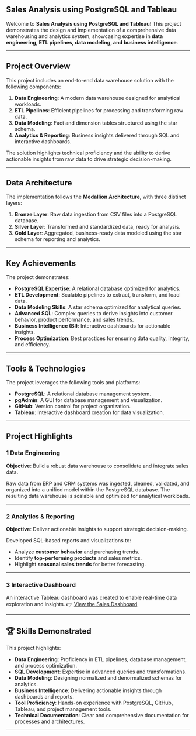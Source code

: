 ## Sales Analysis using PostgreSQL and Tableau



Welcome to **Sales Analysis using PostgreSQL and Tableau**!
This project demonstrates the design and implementation of a comprehensive data warehousing and analytics system, showcasing expertise in **data engineering, ETL pipelines, data modeling, and business intelligence**.

---

## Project Overview

This project includes an end-to-end data warehouse solution with the following components:


1. **Data Engineering**: A modern data warehouse designed for analytical workloads.
2. **ETL Pipelines**: Efficient pipelines for processing and transforming raw data.
3. **Data Modeling**: Fact and dimension tables structured using the star schema.
4. **Analytics & Reporting**: Business insights delivered through SQL and interactive dashboards.

The solution highlights technical proficiency and the ability to derive actionable insights from raw data to drive strategic decision-making.

---

##  Data Architecture

The implementation follows the **Medallion Architecture**, with three distinct layers:

1. **Bronze Layer**: Raw data ingestion from CSV files into a PostgreSQL database.
2. **Silver Layer**: Transformed and standardized data, ready for analysis.
3. **Gold Layer**: Aggregated, business-ready data modeled using the star schema for reporting and analytics.

---

## Key Achievements

The project demonstrates:

* **PostgreSQL Expertise**: A relational database optimized for analytics.
* **ETL Development**: Scalable pipelines to extract, transform, and load data.
* **Data Modeling Skills**: A star schema optimized for analytical queries.
* **Advanced SQL**: Complex queries to derive insights into customer behavior, product performance, and sales trends.
* **Business Intelligence (BI)**: Interactive dashboards for actionable insights.
* **Process Optimization**: Best practices for ensuring data quality, integrity, and efficiency.

---

## Tools & Technologies

The project leverages the following tools and platforms:

* **PostgreSQL**: A relational database management system.
* **pgAdmin**: A GUI for database management and visualization.
* **GitHub**: Version control for project organization.
* **Tableau**: Interactive dashboard creation for data visualization.

---

## Project Highlights

### 1️ Data Engineering

**Objective**: Build a robust data warehouse to consolidate and integrate sales data.

Raw data from ERP and CRM systems was ingested, cleaned, validated, and organized into a unified model within the PostgreSQL database. The resulting data warehouse is scalable and optimized for analytical workloads.

---

### 2️ Analytics & Reporting

**Objective**: Deliver actionable insights to support strategic decision-making.

Developed SQL-based reports and visualizations to:

* Analyze **customer behavior** and purchasing trends.
* Identify **top-performing products** and sales metrics.
* Highlight **seasonal sales trends** for better forecasting.

---

### 3️ Interactive Dashboard

An interactive Tableau dashboard was created to enable real-time data exploration and insights.
👉 [View the Sales Dashboard](https://public.tableau.com/app/profile/aayush.pandey4569/viz/SalesDashboard_17498546989540/salesdashboard)

---

## 🏆 Skills Demonstrated

This project highlights:

* **Data Engineering**: Proficiency in ETL pipelines, database management, and process optimization.
* **SQL Development**: Expertise in advanced queries and transformations.
* **Data Modeling**: Designing normalized and denormalized schemas for analytics.
* **Business Intelligence**: Delivering actionable insights through dashboards and reports.
* **Tool Proficiency**: Hands-on experience with PostgreSQL, GitHub, Tableau, and project management tools.
* **Technical Documentation**: Clear and comprehensive documentation for processes and architectures.

---
 
